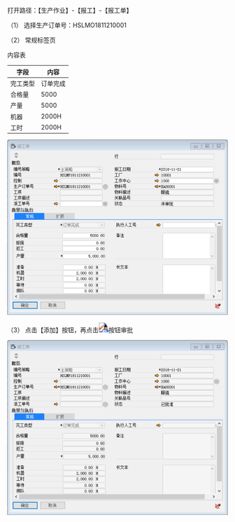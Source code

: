 打开路径：【生产作业】-【报工】-【报工单】

（1）   选择生产订单号：HSLMO1811210001

（2）   常规标签页

内容表 

| **字段** | **内容** |
| -------- | -------- |
| 完工类型 | 订单完成 |
| 合格量   | 5000     |
| 产量     | 5000     |
| 机器     | 2000H    |
| 工时     | 2000H    |

![](BAP_QuickStart_Images/55.1.png)

（3）   点击【添加】按钮，再点击![img](BAP_QuickStart_Images/55.2.png)按钮审批

![1542787294(1)](BAP_QuickStart_Images/55.3.png)
